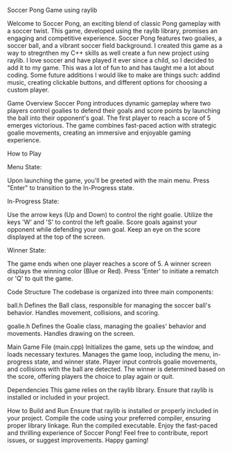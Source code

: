 Soccer Pong Game using raylib

Welcome to Soccer Pong, an exciting blend of classic Pong gameplay with a soccer twist. This game, developed using the raylib library, promises an engaging and competitive experience. Soccer Pong features two goalies, a soccer ball, and a vibrant soccer field background. I created this game as a way to stregnthen my C++ skills as well create a fun new project using raylib. I love soccer and have played it ever since a child, so I decided to add it to my game. This was a lot of fun to and has taught me a lot about coding. Some future additions I would like to make are things such: addind music, creating clickable buttons, and different options for choosing a custom player.

Game Overview
Soccer Pong introduces dynamic gameplay where two players control goalies to defend their goals and score points by launching the ball into their opponent's goal. The first player to reach a score of 5 emerges victorious. The game combines fast-paced action with strategic goalie movements, creating an immersive and enjoyable gaming experience.

How to Play

Menu State:

Upon launching the game, you'll be greeted with the main menu.
Press "Enter" to transition to the In-Progress state.

In-Progress State:

Use the arrow keys (Up and Down) to control the right goalie.
Utilize the keys 'W' and 'S' to control the left goalie.
Score goals against your opponent while defending your own goal.
Keep an eye on the score displayed at the top of the screen.

Winner State:

The game ends when one player reaches a score of 5.
A winner screen displays the winning color (Blue or Red).
Press 'Enter' to initiate a rematch or 'Q' to quit the game.

Code Structure
The codebase is organized into three main components:

ball.h
Defines the Ball class, responsible for managing the soccer ball's behavior.
Handles movement, collisions, and scoring.

goalie.h
Defines the Goalie class, managing the goalies' behavior and movements.
Handles drawing on the screen.

Main Game File (main.cpp)
Initializes the game, sets up the window, and loads necessary textures.
Manages the game loop, including the menu, in-progress state, and winner state.
Player input controls goalie movements, and collisions with the ball are detected.
The winner is determined based on the score, offering players the choice to play again or quit.

Dependencies
This game relies on the raylib library. Ensure that raylib is installed or included in your project.

How to Build and Run
Ensure that raylib is installed or properly included in your project.
Compile the code using your preferred compiler, ensuring proper library linkage.
Run the compiled executable.
Enjoy the fast-paced and thrilling experience of Soccer Pong! Feel free to contribute, report issues, or suggest improvements. Happy gaming!
